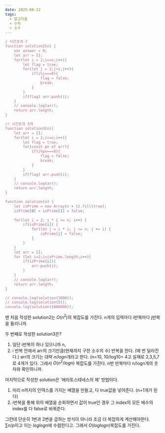 ```yaml
---
date: 2025-08-12
tags:
  - 알고리즘
  - 수학
  - 소수
---
```

```js
/ 시간초과 7
function solution2(n) {
    var answer = 0;
    let arr = [];
    for(let i = 2;i<=n;i++){
    	let flag = true;
    	for(let j = 2;j<i;j++){
    		if(i%j===0){
    			flag = false;
    			break;
    		}
    	}
    	if(flag) arr.push(i);
    }
    // console.log(arr);
    return arr.length;
}

// 시간초과 5개
function solution3(n){
	let arr = [];
	for(let i = 2;i<=n;i++){
    	let flag = true;
    	for(const pn of arr){
    		if(i%pn===0){
    			flag = false;
    			break;
    		}
    	}
    	if(flag) arr.push(i);
    }
    // console.log(arr);
    return arr.length;
}

function solution(n) {
    let isPrime = new Array(n + 1).fill(true);
    isPrime[0] = isPrime[1] = false;
    
    for(let i = 2; i * i <= n; i++) {
        if(isPrime[i]) {
            for(let j = i * i; j <= n; j += i) {
                isPrime[j] = false;
            }
        }
    }
   	let arr = [];
   	for (let i=2;i<isPrime.length;i++){
   		if(isPrime[i]){
   			arr.push(i);
   		}
   	}
   	// console.log(arr);
    return arr.length;
}

// console.log(solution(1000));
// console.log(solution(5));
console.log(solution(1000000));
```

맨 처음 작성한 solution2는 $O(n^2)$의 복잡도를 가진다.
n개의 입력마다 i반복마다 j반복을 돌리니까.

두 번째로 작성한 solution3은?
1) 일단 i반복이 하나 있으니까 n,
2) i 반복 안에서 arr의 크기만큼(현재까지 구한 소수의 수) 반복을 한다. (매 번 달라진다.)
arr의 크기는 대략 $n/log{n}$개라고 한다. (n=10, 10/log10= 4고 실재로 2,3,5,7로 4개가 있다.
그래서 $O(n^2/logn)$ 복잡도를 가진다. n번 반복마다 n/logn개의 숫자와 확인하니까.

마지막으로 작성한 solution은 '에라토스테네스의 체' 방법이다.
1) 미리 n까지의 인덱스를 가지는 배열을 만들고, 다 true값을 넣어준다. (n+1개가 된다)
2) i반복을 통해 위의 배열을 순회하면서 값이 true인 경우 그 index의 모든 배수의 index를 다 false로 바꿔준다.

그런데 단순히 1번과 2번을 곱하는 방식이 아니라 조금 더 복잡하게 계산해야한다.
$\sum{n/p}$이고 이는 $log{log{n}}$에 수렴한다고. 그래서 $O(log{log{n}})$복잡도를 가진다.








